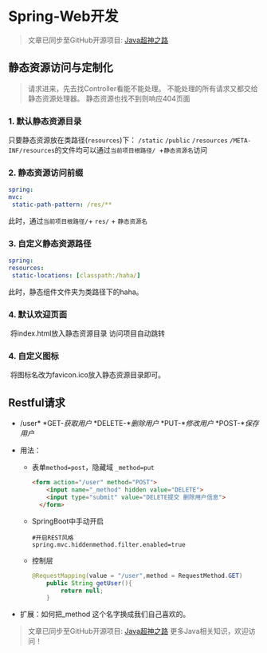 # Spring-Web开发

> 文章已同步至GitHub开源项目: [Java超神之路](https://github.com/shaoxiongdu/java-notes)

## 静态资源访问与定制化

>  请求进来，先去找Controller看能不能处理。
>  不能处理的所有请求又都交给静态资源处理器。
>  静态资源也找不到则响应404页面

### 1. 默认静态资源目录

只要静态资源放在类路径(`resources`)下： `/static`  `/public` `/resources` `/META-INF/resources`的文件均可以通过`当前项目根路径/ `+` 静态资源名 `访问

### 2. 静态资源访问前缀

   ```yaml
spring:
  mvc:
    static-path-pattern: /res/**
   ```

此时，通过`当前项目根路径/`+ `res/` + `静态资源名`

### 3. 自定义静态资源路径

   ```yaml
spring:
  resources:
    static-locations: [classpath:/haha/]
   ```

此时，静态组件文件夹为类路径下的haha。

### 4. 默认欢迎页面

​	将index.html放入静态资源目录 访问项目自动跳转

### 4. 自定义图标

​	将图标名改为favicon.ico放入静态资源目录即可。

## Restful请求

- /user*    *GET-*获取用户*    *DELETE-**删除用户*     *PUT-**修改用户*      *POST-**保存用户*

- 用法：

    - 表单`method=post`，隐藏域 `_method=put`

      ```html
      <form action="/user" method="POST">
          <input name="_method" hidden value="DELETE">
          <input type="submit" value="DELETE提交 删除用户信息">
        </form>
      ```

    - SpringBoot中手动开启

      ```properties
      #开启REST风格
      spring.mvc.hiddenmethod.filter.enabled=true
      ```

    - 控制层

      ```java
      @RequestMapping(value = "/user",method = RequestMethod.GET)
          public String getUser(){
              return null;
          }
      ```

- 扩展：如何把_method 这个名字换成我们自己喜欢的。

  



















> 文章已同步至GitHub开源项目: [Java超神之路](https://github.com/shaoxiongdu/java-notes) 更多Java相关知识，欢迎访问！